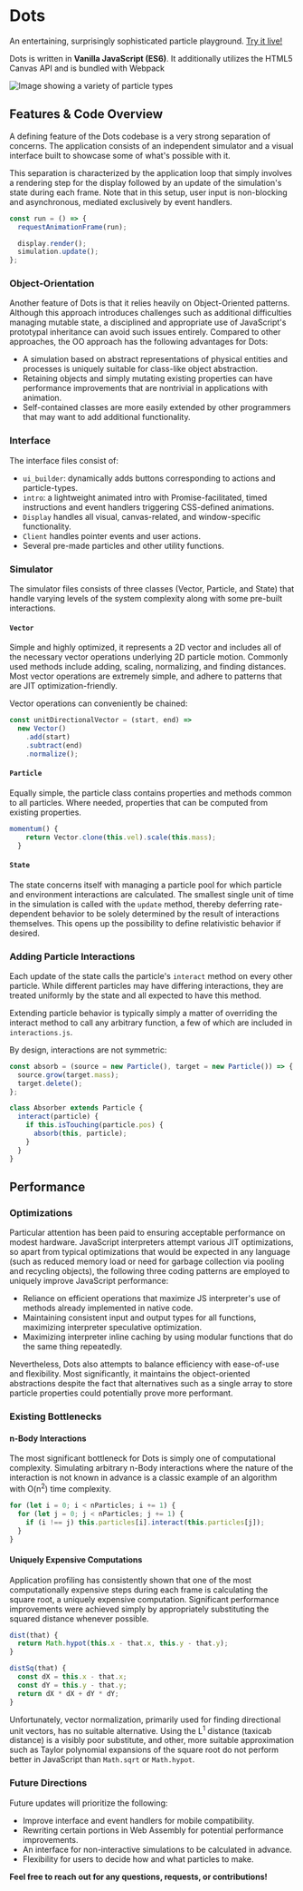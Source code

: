 # Dots

An entertaining, surprisingly sophisticated particle playground.
[Try it live!](https://znrm.github.io/dots/)

Dots is written in **Vanilla JavaScript (ES6)**. It additionally utilizes the HTML5 Canvas API and is bundled with Webpack

![Image showing a variety of particle types](docs/dots-samples.gif?raw=true)

## Features & Code Overview

A defining feature of the Dots codebase is a very strong separation of concerns. The application consists of an independent simulator and a visual interface built to showcase some of what's possible with it.

This separation is characterized by the application loop that simply involves a rendering step for the display followed by an update of the simulation's state during each frame. Note that in this setup, user input is non-blocking and asynchronous, mediated exclusively by event handlers.

```js
const run = () => {
  requestAnimationFrame(run);

  display.render();
  simulation.update();
};
```

### Object-Orientation

Another feature of Dots is that it relies heavily on Object-Oriented patterns. Although this approach introduces challenges such as additional difficulties managing mutable state, a disciplined and appropriate use of JavaScript's prototypal inheritance can avoid such issues entirely. Compared to other approaches, the OO approach has the following advantages for Dots:

- A simulation based on abstract representations of physical entities and processes is uniquely suitable for class-like object abstraction.
- Retaining objects and simply mutating existing properties can have performance improvements that are nontrivial in applications with animation.
- Self-contained classes are more easily extended by other programmers that may want to add additional functionality.

### Interface

The interface files consist of:

- `ui_builder`: dynamically adds buttons corresponding to actions and particle-types.
- `intro`: a lightweight animated intro with Promise-facilitated, timed instructions and event handlers triggering CSS-defined animations.
- `Display` handles all visual, canvas-related, and window-specific functionality.
- `Client` handles pointer events and user actions.
- Several pre-made particles and other utility functions.

### Simulator

The simulator files consists of three classes (Vector, Particle, and State) that handle varying levels of the system complexity along with some pre-built interactions.

#### `Vector`

Simple and highly optimized, it represents a 2D vector and includes all of the necessary vector operations underlying 2D particle motion. Commonly used methods include adding, scaling, normalizing, and finding distances. Most vector operations are extremely simple, and adhere to patterns that are JIT optimization-friendly.

Vector operations can conveniently be chained:

```js
const unitDirectionalVector = (start, end) =>
  new Vector()
    .add(start)
    .subtract(end)
    .normalize();
```

#### `Particle`

Equally simple, the particle class contains properties and methods common to all particles. Where needed, properties that can be computed from existing properties.

```js
momentum() {
    return Vector.clone(this.vel).scale(this.mass);
  }
```

#### `State`

The state concerns itself with managing a particle pool for which particle and environment interactions are calculated. The smallest single unit of time in the simulation is called with the `update` method, thereby deferring rate-dependent behavior to be solely determined by the result of interactions themselves.
This opens up the possibility to define relativistic behavior if desired.

### Adding Particle Interactions

Each update of the state calls the particle's `interact` method on every other particle. While different particles may have differing interactions, they are treated uniformly by the state and all expected to have this method.

Extending particle behavior is typically simply a matter of overriding the interact method to call any arbitrary function, a few of which are included in `interactions.js`.

By design, interactions are not symmetric:

```js
const absorb = (source = new Particle(), target = new Particle()) => {
  source.grow(target.mass);
  target.delete();
};

class Absorber extends Particle {
  interact(particle) {
    if this.isTouching(particle.pos) {
      absorb(this, particle);
    }
  }
}
```

## Performance

### Optimizations

Particular attention has been paid to ensuring acceptable performance on modest hardware. JavaScript interpreters attempt various JIT optimizations, so apart from typical optimizations that would be expected in any language (such as reduced memory load or need for garbage collection via pooling and recycling objects), the following three coding patterns are employed to uniquely improve JavaScript performance:

- Reliance on efficient operations that maximize JS interpreter's use of methods already implemented in native code.
- Maintaining consistent input and output types for all functions, maximizing interpreter speculative optimization.
- Maximizing interpreter inline caching by using modular functions that do the same thing repeatedly.

Nevertheless, Dots also attempts to balance efficiency with ease-of-use and flexibility. Most significantly, it maintains the object-oriented abstractions despite the fact that alternatives such as a single array to store particle properties could potentially prove more performant.

### Existing Bottlenecks

#### n-Body Interactions

The most significant bottleneck for Dots is simply one of computational complexity. Simulating arbitrary n-Body interactions where the nature of the interaction is not known in advance is a classic example of an algorithm with O(n<sup>2</sup>) time complexity.

```js
for (let i = 0; i < nParticles; i += 1) {
  for (let j = 0; j < nParticles; j += 1) {
    if (i !== j) this.particles[i].interact(this.particles[j]);
  }
}
```

#### Uniquely Expensive Computations

Application profiling has consistently shown that one of the most computationally expensive steps during each frame is calculating the square root, a uniquely expensive computation. Significant performance improvements were achieved simply by appropriately substituting the squared distance whenever possible.

```js
dist(that) {
  return Math.hypot(this.x - that.x, this.y - that.y);
}

distSq(that) {
  const dX = this.x - that.x;
  const dY = this.y - that.y;
  return dX * dX + dY * dY;
}
```

Unfortunately, vector normalization, primarily used for finding directional unit vectors, has no suitable alternative. Using the L<sup>1</sup> distance (taxicab distance) is a visibly poor substitute, and other, more suitable approximation such as Taylor polynomial expansions of the square root do not perform better in JavaScript than `Math.sqrt` or `Math.hypot`.

### Future Directions

Future updates will prioritize the following:

- Improve interface and event handlers for mobile compatibility.
- Rewriting certain portions in Web Assembly for potential performance improvements.
- An interface for non-interactive simulations to be calculated in advance.
- Flexibility for users to decide how and what particles to make.

**Feel free to reach out for any questions, requests, or contributions!**
